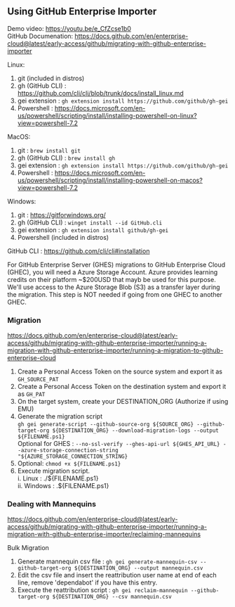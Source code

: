 ## Using GitHub Enterprise Importer
Demo video: https://youtu.be/e_CfZcse1b0 \
GitHub Documenation: https://docs.github.com/en/enterprise-cloud@latest/early-access/github/migrating-with-github-enterprise-importer

Linux:
1. git (included in distros)
2. gh (GitHub CLI) : https://github.com/cli/cli/blob/trunk/docs/install_linux.md
3. gei extension : `gh extension install https://github.com/github/gh-gei`
4. Powershell : https://docs.microsoft.com/en-us/powershell/scripting/install/installing-powershell-on-linux?view=powershell-7.2

MacOS:
1. git : `brew install git`
2. gh (GitHub CLI) : `brew install gh`
3. gei extension : `gh extension install https://github.com/github/gh-gei`
4. Powershell : https://docs.microsoft.com/en-us/powershell/scripting/install/installing-powershell-on-macos?view=powershell-7.2

Windows:
1. git : https://gitforwindows.org/
2. gh (GitHub CLI) : `winget install --id GitHub.cli`
3. gei extension : `gh extension install github/gh-gei`
4. Powershell (included in distros)

GitHub CLI : https://github.com/cli/cli#installation

For GitHub Enterprise Server (GHES) migrations to GitHub Enterprise Cloud (GHEC), you will need a Azure Storage Account. Azure provides learning credits on their platform ~$200USD that mayb be used for this purpose. We'll use access to the Azure Storage Blob (S3) as a transfer layer during the migration. This step is NOT needed if going from one GHEC to another GHEC.

### Migration
https://docs.github.com/en/enterprise-cloud@latest/early-access/github/migrating-with-github-enterprise-importer/running-a-migration-with-github-enterprise-importer/running-a-migration-to-github-enterprise-cloud

1. Create a Personal Access Token on the source system and export it as `GH_SOURCE_PAT`
2. Create a Personal Access Token on the destination system and export it as `GH_PAT`
3. On the target system, create your DESTINATION_ORG (Authorize if using EMU)
3. Generate the migration script \
`gh gei generate-script --github-source-org ${SOURCE_ORG} --github-target-org ${DESTINATION_ORG} --download-migration-logs --output ${FILENAME.ps1}` \
Optional for GHES : `--no-ssl-verify --ghes-api-url ${GHES_API_URL} --azure-storage-connection-string "${AZURE_STORAGE_CONNECTION_STRING}`
4. Optional: `chmod +x ${FILENAME.ps1}`
5. Execute migration script. \
    i. Linux : ./${FILENAME.ps1} \
    ii. Windows : .\${FILENAME.ps1}

### Dealing with Mannequins
https://docs.github.com/en/enterprise-cloud@latest/early-access/github/migrating-with-github-enterprise-importer/running-a-migration-with-github-enterprise-importer/reclaiming-mannequins

Bulk Migration
1. Generate mannequin csv file : `gh gei generate-mannequin-csv --github-target-org ${DESTINATION_ORG} --output mannequin.csv`
2. Edit the csv file and insert the reattribution user name at end of each line, remove 'dependabot' if you have this entry.
3. Execute the reattribution script : `gh gei reclaim-mannequin --github-target-org ${DESTINATION_ORG} --csv mannequin.csv`